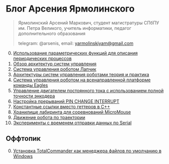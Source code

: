 # Блог Арсения Ярмолинского

> Ярмолинский Арсений Маркович, студент магистратуры СПбПУ им. Петра Великого, учитель информатики, педагог дополнительного образования
>
> telegram: @arsenis, email: yarmolinskiyam@gmail.com

0. [Использование параметрических функций для описания периодических процессов](periodic_leds/periodic_leds_rev2.pdf)
0. [Обзор архитектур систем управления](on_control_system_architectures/REPORT.md)
0. [Система управления роботом Лапчик](PobeditelRTK/REPORT.html)
0. [Архитектуры систем управления роботами теория и практика](on_control_system_architectures/Архитектуры_систем_управления_роботами_теория_и_практика_2.pdf)
0. [Система управления роботом на всенаправленной платформе команды Eagles](eagle_control/eagle_control.pdf)
0. [Управление двигателем постоянного тока с использованием полной точности энкодера](dc_motor_masterclass/MASTERCLASS.md)
0. [Настройка прерываний PIN CHANGE INTERRUPT](pin_change_interrupts/PCINT.md)
0. [Константные ссылки вместо геттеров в C++](robot_firmware/device_out/DEVICE_OUT.md)
0. [Хранилище лабиринта для соревнований MicroMouse](robot_firmware/tauriel-asmr/doc/Maze.md)
0. [Движение робота по траектории](robot_firmware/Trajectories.md)
0. [Эксперименты с временем отправки данных по Serial](serialBenchmark/serialBenchmark.md)

## Оффтопик

0. [Установка TotalCommander как менеджера файлов по умолчанию в Windows](tc_default/default_total_commander_in_windows.md)


